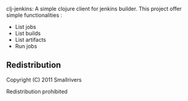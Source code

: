 clj-jenkins:
A simple clojure client for jenkins builder.
This project offer simple functionalities :
* List jobs
* List builds
* List artifacts
* Run jobs

## Redistribution

Copyright (C) 2011 Smallrivers 

Redistribution prohibited